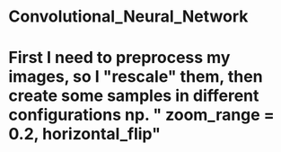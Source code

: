 # Convolutional_Neural_Network
# First I need to preprocess my images, so I "rescale" them, then create some samples in different  configurations np. " zoom_range = 0.2, horizontal_flip" 
